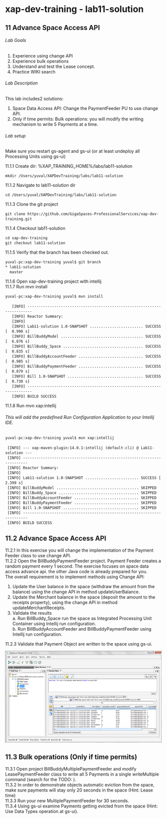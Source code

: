 # xap-dev-training - lab11-solution

## 11	Advance Space Access API

###### Lab Goals
1. Experience using change API
2. Experience bulk operations
3. Understand and test the Lease concept. 
4. Practice WIKI search 

###### Lab Description
This lab includes2 solutions:
1. 	Space Data Access API: Change the PaymentFeeder PU to use change API.
2. 	Only if time permits: Bulk operations: you will modify the writing mechanism to write 5 Payments at a time. 

###### Lab setup
Make sure you restart gs-agent and gs-ui (or at least undeploy all Processing Units using gs-ui)

11.1.1 Create dir: %XAP_TRAINING_HOME%/labs/lab11-solution

    mkdir /Users/yuval/XAPDevTraining/labs/lab11-solution

11.1.2 Navigate to lab11-solution dir

    cd /Users/yuval/XAPDevTraining/labs/lab11-solution

11.1.3 Clone the git project

    git clone https://github.com/GigaSpaces-ProfessionalServices/xap-dev-training.git

11.1.4 Checkout lab11-solution

    cd xap-dev-training
    git checkout lab11-solution
    
11.1.5 Verify that the branch has been checked out.

    yuval-pc:xap-dev-training yuval$ git branch
    * lab11-solution
      master
               
11.1.6 Open xap-dev-training project with intellij <br />
11.1.7 Run mvn install

    yuval-pc:xap-dev-training yuval$ mvn install
    
       [INFO] ------------------------------------------------------------------------
       [INFO] Reactor Summary:
       [INFO] 
       [INFO] Lab11-solution 1.0-SNAPSHOT ........................ SUCCESS [  0.990 s]
       [INFO] BillBuddyModel ..................................... SUCCESS [  6.876 s]
       [INFO] BillBuddy_Space .................................... SUCCESS [  0.835 s]
       [INFO] BillBuddyAccountFeeder ............................. SUCCESS [  0.985 s]
       [INFO] BillBuddyPaymentFeeder ............................. SUCCESS [  0.879 s]
       [INFO] Bill 1.0-SNAPSHOT .................................. SUCCESS [  0.730 s]
       [INFO] ------------------------------------------------------------------------
       [INFO] BUILD SUCCESS


11.1.8 Run mvn xap:intellij
###### This will add the predefined Run Configuration Application to your Intellij IDE.

    yuval-pc:xap-dev-training yuval$ mvn xap:intellij
    
     [INFO] --- xap-maven-plugin:14.0.1:intellij (default-cli) @ Lab11-solution ---
     [INFO] ------------------------------------------------------------------------
     [INFO] Reactor Summary:
     [INFO] 
     [INFO] Lab11-solution 1.0-SNAPSHOT ........................ SUCCESS [  2.399 s]
     [INFO] BillBuddyModel ..................................... SKIPPED
     [INFO] BillBuddy_Space .................................... SKIPPED
     [INFO] BillBuddyAccountFeeder ............................. SKIPPED
     [INFO] BillBuddyPaymentFeeder ............................. SKIPPED
     [INFO] Bill 1.0-SNAPSHOT .................................. SKIPPED
     [INFO] ------------------------------------------------------------------------
     [INFO] BUILD SUCCESS
     
## 11.2	Advance Space Access API	
 11.2.1	In this exercise you will change the implementation of the 
        Payment Feeder class to use change API. <br />
 11.2.2	Open the BillBuddyPaymentFeeder project.
        Payment Feeder creates a random payment every 1 second.
        The exercise focuses on space data access advance api.
        the other Java code is already prepared for you. <br /> 
 The overall requirement is to implement methods using Change API:
 
 1.	Update the User balance in the space (withdraw the amount from the balance) 
    using the change API in method updateUserBalance.
 2.	Update the Merchant balance in the space (deposit the amount to the receipts property), 
    using the change API in method updateMerchantReceipts.
 3.	Validate the results <br />
 a.	Run BillBuddy_Space run the space as Integrated Processing Unit Container using Intellij run configuration. <br />
 b.	Run BillBuddyAccountFeeder and BillBuddyPaymentFeeder using Intellij run configuration.
 
11.2.3	Validate that Payment Object are written to the space using gs-ui.

![Screenshot](./Pictures/Picture1.png)

## 11.3	Bulk operations (Only if time permits)
11.3.1	Open project BillBuddyMultiplePaymentFeeder and modify LeasePaymentFeeder 
        class to write all 5 Payments in a single writeMultiple command (search for the TODO: ). <br />
11.3.2	In order to demonstrate objects automatic eviction from the space, 
        make sure payments will stay only 20 seconds in the space (Hint: Lease time) <br />
11.3.3	Run your new MultiplePaymentFeeder for 30 seconds. <br /> 
11.3.4	Using gs-ui examine Payments getting evicted from the space 
        (Hint: Use Data Types operation at gs-ui).



